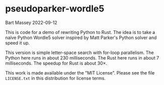 # pseudoparker-wordle5
Bart Massey 2022-09-12

This is code for a demo of rewriting Python to Rust.  The
idea is to take a naïve Python Wordle5 solver inspired by
Matt Parker's Python solver and speed it up.

This version is simple letter-space search with for-loop
parallelism.  The Python here runs in about 230
milliseconds.  The Rust here runs in about 7
milliseconds. The speedup for Rust is about 30×.

This work is made available under the "MIT License". Please
see the file `LICENSE.txt` in this distribution for license
terms.
